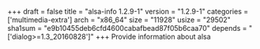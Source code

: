 +++
draft = false
title = "alsa-info 1.2.9-1"
version = "1.2.9-1"
categories = ['multimedia-extra']
arch = "x86_64"
size = "11928"
usize = "29502"
sha1sum = "e9b10455deb6cfd4600cabafbead87f05b6caa70"
depends = "['dialog>=1.3_20160828']"
+++
Provide information about alsa